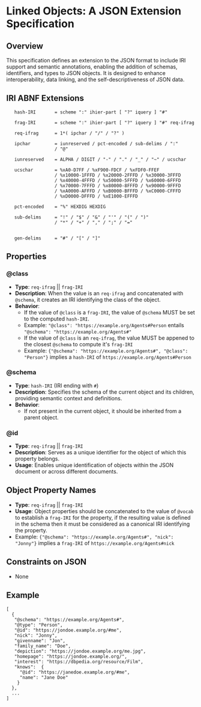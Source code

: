 # Linked Objects: A JSON Extension Specification

## Overview
This specification defines an extension to the JSON format to include IRI support and semantic annotations, enabling the addition of schemas, identifiers, and types to JSON objects. It is designed to enhance interoperability, data linking, and the self-descriptiveness of JSON data.

## IRI ABNF Extensions
```
   hash-IRI       = scheme ":" ihier-part [ "?" iquery ] "#"
   
   frag-IRI       = scheme ":" ihier-part [ "?" iquery ] "#" req-ifrag
   
   req-ifrag      = 1*( ipchar / "/" / "?" )
   
   ipchar         = iunreserved / pct-encoded / sub-delims / ":"
                  / "@"

   iunreserved    = ALPHA / DIGIT / "-" / "." / "_" / "~" / ucschar

   ucschar        = %xA0-D7FF / %xF900-FDCF / %xFDF0-FFEF
                  / %x10000-1FFFD / %x20000-2FFFD / %x30000-3FFFD
                  / %x40000-4FFFD / %x50000-5FFFD / %x60000-6FFFD
                  / %x70000-7FFFD / %x80000-8FFFD / %x90000-9FFFD
                  / %xA0000-AFFFD / %xB0000-BFFFD / %xC0000-CFFFD
                  / %xD0000-DFFFD / %xE1000-EFFFD

   pct-encoded    = "%" HEXDIG HEXDIG

   sub-delims     = "!" / "$" / "&" / "'" / "(" / ")"
                  / "*" / "+" / "," / ";" / "="
                  
                  
   gen-delims     = "#" / "[" / "]"
```

## Properties

### @class
- **Type**: `req-ifrag` || `frag-IRI`
- **Description**: When the value is an `req-ifrag` and concatenated with `@schema`, it creates an IRI identifying the class of the object.
- **Behavior**: 
  - If the value of `@class` is a `frag-IRI`, the value of `@schema` MUST be set to the computed `hash-IRI`.
  - Example: `"@class": "https://example.org/Agents#Person` entails `"@schema": "https://example.org/Agents#"`
  - If the value of `@class` is an `req-ifrag`, the value MUST be appened to the closest `@schema` to compute it's `frag-IRI`
  - Example: `{"@schema": "https://example.org/Agents#", "@class": "Person"}` implies a `hash-IRI` of `https://example.org/Agents#Person`
 
### @schema
- **Type**: `hash-IRI` (IRI ending with `#`)
- **Description**: Specifies the schema of the current object and its children, providing semantic context and definitions.
- **Behavior**: 
  - If not present in the current object, it should be inherited from a parent object.

### @id
- **Type**: `req-ifrag` || `frag-IRI`
- **Description**: Serves as a unique identifier for the object of which this property belongs.
- **Usage**: Enables unique identification of objects within the JSON document or across different documents.

## Object Property Names
- **Type**: `req-ifrag` || `frag-IRI`
- **Usage**: Object properties should be concatenated to the value of `@vocab` to establish a `frag-IRI` for the property, if the resulting value is defined in the schema then it must be considered as a canonical IRI identifying the property.
- Example: `{"@schema": "https://example.org/Agents#", "nick": "Jonny"}` implies a `frag-IRI` of `https://example.org/Agents#nick`

## Constraints on JSON
- None

## Example 
```
[
  {
   "@schema": "https://example.org/Agents#",
   "@type": "Person",
   "@id": "https://jondoe.example.org/#me",
   "nick": "Jonny",
   "givenname": "Jon",
   "family_name": "Doe",
   "depiction": "https://jondoe.example.org/me.jpg",
   "homepage": "https://jondoe.example.org/",
   "interest": "https://dbpedia.org/resource/Film",
   "knows":  {
     "@id": "https://janedoe.example.org/#me",
     "name": "Jane Doe"
    }
  },
  ...
]
```
